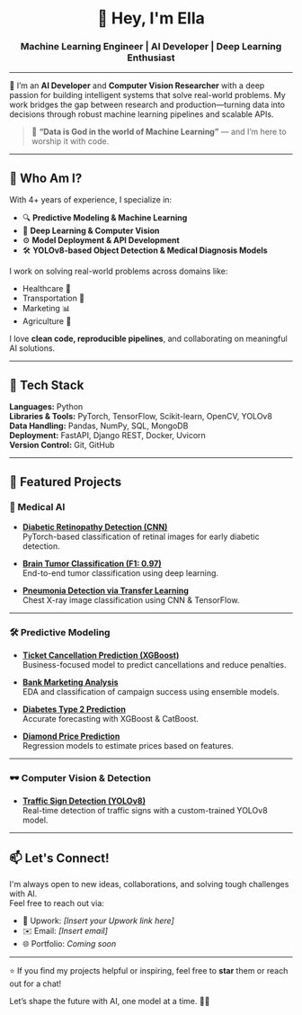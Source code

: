 <h1 align="center">👋 Hey, I'm Ella </h1>
<h3 align="center"> Machine Learning Engineer | AI Developer | Deep Learning Enthusiast</h3>

---

🚀 I’m an **AI Developer** and **Computer Vision Researcher** with a deep passion for building intelligent systems that solve real-world problems. My work bridges the gap between research and production—turning data into decisions through robust machine learning pipelines and scalable APIs.

> 🚀 **“Data is God in the world of Machine Learning”** — and I’m here to worship it with code.

---

## 💼 Who Am I?

With 4+ years of experience, I specialize in:
- 🔍 **Predictive Modeling & Machine Learning**
- 🧠 **Deep Learning & Computer Vision**
- ⚙️ **Model Deployment & API Development**
- 🛠 **YOLOv8-based Object Detection & Medical Diagnosis Models**

I work on solving real-world problems across domains like:
- Healthcare 🧬
- Transportation 🚗
- Marketing 📊
- Agriculture 🌱

I love **clean code, reproducible pipelines**, and collaborating on meaningful AI solutions.

---

## 🔧 Tech Stack

**Languages:** Python  
**Libraries & Tools:** PyTorch, TensorFlow, Scikit-learn, OpenCV, YOLOv8  
**Data Handling:** Pandas, NumPy, SQL, MongoDB  
**Deployment:** FastAPI, Django REST, Docker, Uvicorn  
**Version Control:** Git, GitHub  

---

## 🚀 Featured Projects

### 🧠 Medical AI
- **[Diabetic Retinopathy Detection (CNN)](https://github.com/Ella-developer/)**  
  PyTorch-based classification of retinal images for early diabetic detection.

- **[Brain Tumor Classification (F1: 0.97)](https://github.com/Ella-developer/)**  
  End-to-end tumor classification using deep learning.

- **[Pneumonia Detection via Transfer Learning](https://github.com/Ella-developer/)**  
  Chest X-ray image classification using CNN & TensorFlow.

---

### 🛠 Predictive Modeling
- **[Ticket Cancellation Prediction (XGBoost)](https://github.com/Ella-developer/)**  
  Business-focused model to predict cancellations and reduce penalties.

- **[Bank Marketing Analysis](https://github.com/Ella-developer/)**  
  EDA and classification of campaign success using ensemble models.

- **[Diabetes Type 2 Prediction](https://github.com/Ella-developer/)**  
  Accurate forecasting with XGBoost & CatBoost.

- **[Diamond Price Prediction](https://github.com/Ella-developer/)**  
  Regression models to estimate prices based on features.

---

### 🕶️ Computer Vision & Detection
- **[Traffic Sign Detection (YOLOv8)](https://github.com/Ella-developer/)**  
  Real-time detection of traffic signs with a custom-trained YOLOv8 model.

---

## 📫 Let's Connect!

I'm always open to new ideas, collaborations, and solving tough challenges with AI.  
Feel free to reach out via:

- 💼 Upwork: *[Insert your Upwork link here]*  
- ✉️ Email: *[Insert email]*  
- 🌐 Portfolio: *Coming soon*

---

⭐ If you find my projects helpful or inspiring, feel free to **star** them or reach out for a chat!

Let’s shape the future with AI, one model at a time. 🧠🚀
